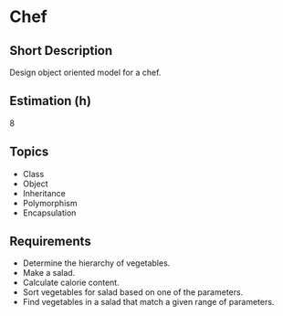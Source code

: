 # Chef

## Short Description

Design object oriented model for a chef.

## Estimation (h)

8

## Topics

* Class
* Object
* Inheritance
* Polymorphism
* Encapsulation

## Requirements

* Determine the hierarchy of vegetables.
* Make a salad.
* Calculate calorie content.
* Sort vegetables for salad based on one of the parameters.
* Find vegetables in a salad that match a given range of parameters.
